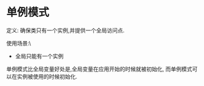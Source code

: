 # 单例模式

定义: 确保类只有一个实例,并提供一个全局访问点.

使用场景:\
* 全局只能有一个实例

单例模式比全局变量好处是,全局变量在应用开始的时候就被初始化, 而单例模式可以在实例被使用的时候初始化.
